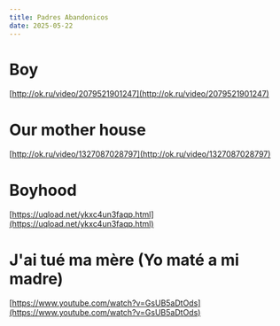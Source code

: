 ```yaml
---
title: Padres Abandonicos
date: 2025-05-22
---
```


# Boy

[http://ok.ru/video/2079521901247](http://ok.ru/video/2079521901247)

# Our mother house

[http://ok.ru/video/1327087028797](http://ok.ru/video/1327087028797)

# Boyhood

[https://uqload.net/ykxc4un3faqp.html](https://uqload.net/ykxc4un3faqp.html)

# J'ai tué ma mère (Yo maté a mi madre)

[https://www.youtube.com/watch?v=GsUB5aDtOds](https://www.youtube.com/watch?v=GsUB5aDtOds)
